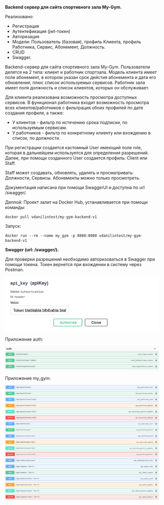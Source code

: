 **Backend сервер для сайта спортивного зала My-Gym.**

Реализовано:
- Регистрация
- Аутентефикация (jwt-токен)
- Авторизация
- Модели: Пользователь (базовая), профиль Клиента, профиль Работника, Сервис, Абонемент, Должность.
- CRUD
- Swagger.

Backend-сервер для сайта спортивного зала My-Gym. Пользователи делятся на 2 типа: клиент и работник спортзала. Модель клиента имеет поле абонемент, в котором указан срок дейстия абонемента и дата его обновления, плюс список используемых сервисов. Работник зала имеет поля должность  и список клиентов, которых он обслуживает. 

Для клиента реализована возможность просмотра доступных сервисов. В функционал работника входит возможность просмотра всех клиентов/работников с фильтрация обоих профилей по дате создания профиля, а также:
- У клиентов - фильтр по истечению срока подписки, по используемым сервисам.
- У работников - фильтр по конкретному клиенту или вхождению в список, по должности.

При регистрации создается кастомный User имеющий поле role, которая в дальнейшем используется для определения разрешений. Далее, при помощи созданного User создается  профиль: Client или Staff.

Staff может создавать, обновлять, удалять и просматривать: Должности, Сервисы. Абонементы можно только просмотреть.

Документация написана при помощи SwaggerUI и доступна по url /swagger/.

Деплой:
Проект залит на Docker Hub, устанавливается при помощи команды:

    docker pull vdanilintest/my-gym-backend-v1

Запуск:

    docker run --rm --name my_gym -p 8080:8080 vdanilintest/my-gym-backend-v1

**Swagger (url: /swagger/).**

Для проверки разрешений необходимо авторизоваться в Swagger при помощи токена. Токен вернется при вхождении в систему через Postman.

![token](https://github.com/DVsevolod/my-gym/blob/main/img/token.png)

Приложение auth:

![auth](https://github.com/DVsevolod/my-gym/blob/main/img/auth.png)

Приложение my_gym:

![my_gym](https://github.com/DVsevolod/my-gym/blob/main/img/my_gym.png)
